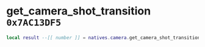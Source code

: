 # get_camera_shot_transition `0x7AC13DF5`

```lua
local result --[[ number ]] = natives.camera.get_camera_shot_transition(_unk0 --[[ number ]])
```